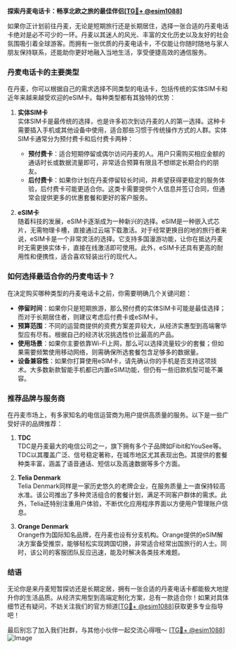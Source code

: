 **探索丹麦电话卡：畅享北欧之旅的最佳伴侣[[TG💪+ @esim1088](https://t.me/s/esim1088)]**

如果你正计划前往丹麦，无论是短期旅行还是长期居住，选择一张合适的丹麦电话卡绝对是必不可少的一环。丹麦以其迷人的风光、丰富的文化历史以及友好的社会氛围吸引着全球游客。而拥有一张优质的丹麦电话卡，不仅能让你随时随地与家人朋友保持联系，还能助你更好地融入当地生活，享受便捷高效的通信服务。

### **丹麦电话卡的主要类型**

在丹麦，你可以根据自己的需求选择不同类型的电话卡，包括传统的实体SIM卡和近年来越来越受欢迎的eSIM卡。每种类型都有其独特的优势：

1. **实体SIM卡**  
   实体SIM卡是最传统的选择，也是许多初次到访丹麦的人的第一选择。这种卡需要插入手机或其他设备中使用，适合那些习惯于传统操作方式的人群。实体SIM卡通常分为预付费卡和后付费卡两种：
   - **预付费卡**：适合短期停留或偶尔访问丹麦的人。用户只需购买相应金额的通话时长或数据流量即可，非常适合预算有限且不想绑定长期合约的朋友。
   - **后付费卡**：如果你计划在丹麦停留较长时间，并希望获得更稳定的服务体验，后付费卡可能更适合你。这类卡需要提供个人信息并签订合同，但通常会提供更多的优惠套餐和更好的客户服务。

2. **eSIM卡**  
   随着科技的发展，eSIM卡逐渐成为一种新兴的选择。eSIM是一种嵌入式芯片，无需物理卡槽，直接通过云端下载激活。对于经常更换目的地的旅行者来说，eSIM卡是一个非常灵活的选择。它支持多国漫游功能，让你在抵达丹麦时无需更换实体卡，直接在线激活即可使用。此外，eSIM卡还具有更高的耐用性和便携性，适合喜欢轻装出行的现代人。

### **如何选择最适合你的丹麦电话卡？**

在决定购买哪种类型的丹麦电话卡之前，你需要明确几个关键问题：

- **停留时间**：如果你只是短期旅游，那么预付费的实体SIM卡可能是最佳选择；而对于长期居住者，则建议考虑后付费卡或eSIM卡。
- **预算范围**：不同的运营商提供的资费方案差异较大，从经济实惠型到高端奢华型应有尽有。根据自己的经济状况挑选性价比最高的产品。
- **使用场景**：如果你主要依靠Wi-Fi上网，那么可以选择流量较少的套餐；但如果需要频繁使用移动网络，则需确保所选套餐包含足够多的数据量。
- **设备兼容性**：如果你打算使用eSIM卡，请先确认你的手机是否支持这项技术。大多数新款智能手机都已内置eSIM功能，但仍有一些旧款机型可能不兼容。

### **推荐品牌与服务商**

在丹麦市场上，有多家知名的电信运营商为用户提供高质量的服务。以下是一些广受好评的品牌推荐：

1. **TDC**  
   TDC是丹麦最大的电信公司之一，旗下拥有多个子品牌如Fibit和YouSee等。TDC以其覆盖广泛、信号稳定著称，在城市地区尤其表现出色。其提供的套餐种类丰富，涵盖了语音通话、短信以及高速数据等多个方面。

2. **Telia Denmark**  
   Telia Denmark同样是一家历史悠久的老牌企业，在服务质量上一直保持较高水准。该公司推出了多种灵活组合的套餐计划，满足不同客户群体的需求。此外，Telia还特别注重用户体验，不断优化应用程序界面以方便用户管理账户信息。

3. **Orange Denmark**  
   Orange作为国际知名品牌，在丹麦也设有分支机构。Orange提供的eSIM解决方案备受推崇，能够轻松实现跨国切换，非常适合经常出国旅行的人士。同时，该公司的客服团队反应迅速，能及时解决各类技术难题。

### **结语**

无论你是来丹麦短暂探访还是长期定居，拥有一张合适的丹麦电话卡都能极大地提升你的生活品质。从经济实用型到高端定制化方案，总有一款适合你！如果对具体细节还有疑问，不妨关注我们的官方频道[[TG💪+ @esim1088](https://t.me/s/esim1088)]获取更多专业指导吧！

最后别忘了加入我们社群，与其他小伙伴一起交流心得哦～ [[TG💪+ @esim1088](https://t.me/s/esim1088)] ![Image](https://i.postimg.cc/4NQfJmqS/Snipaste-2025-05-13-00-14-12.png)